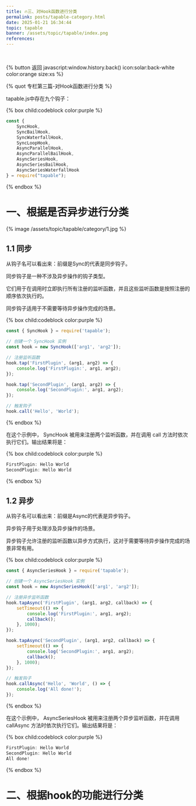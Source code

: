 ```yaml
---
title: 🔥三、对Hook函数进行分类
permalink: posts/tapable-category.html
date: 2025-01-21 16:34:44
topic: tapable
banner: /assets/topic/tapable/index.png
references:
---
```


&nbsp;

{% button 返回 javascript:window.history.back() icon:solar:back-white color:orange size:xs %}

{% quot 专栏第三篇-对Hook函数进行分类 %}

tapable.js中存在九个钩子：

{% box child:codeblock color:purple %}
```js
const {
	SyncHook,
	SyncBailHook,
	SyncWaterfallHook,
	SyncLoopHook,
	AsyncParallelHook,
	AsyncParallelBailHook,
	AsyncSeriesHook,
	AsyncSeriesBailHook,
	AsyncSeriesWaterfallHook
} = require("tapable");
```
{% endbox %}

# 一、根据是否异步进行分类

{% image /assets/topic/tapable/category/1.jpg %}

## 1.1 同步

从钩子名可以看出来：前缀是Sync的代表是同步钩子。

同步钩子是一种不涉及异步操作的钩子类型。

它们用于在调用时立即执行所有注册的监听函数，并且这些监听函数是按照注册的顺序依次执行的。

同步钩子适用于不需要等待异步操作完成的场景。

{% box child:codeblock color:purple %}
```js
const { SyncHook } = require('tapable');

// 创建一个 SyncHook 实例
const hook = new SyncHook(['arg1', 'arg2']);

// 注册监听函数
hook.tap('FirstPlugin', (arg1, arg2) => {
    console.log('FirstPlugin:', arg1, arg2);
});

hook.tap('SecondPlugin', (arg1, arg2) => {
    console.log('SecondPlugin:', arg1, arg2);
});

// 触发钩子
hook.call('Hello', 'World');
```
{% endbox %}

在这个示例中， SyncHook 被用来注册两个监听函数，并在调用 call 方法时依次执行它们。输出结果将是：

{% box child:codeblock color:purple %}
```js
FirstPlugin: Hello World
SecondPlugin: Hello World
```
{% endbox %}

## 1.2 异步

从钩子名可以看出来：前缀是Async的代表是异步钩子。

异步钩子用于处理涉及异步操作的场景。

异步钩子允许注册的监听函数以异步方式执行，这对于需要等待异步操作完成的场景非常有用。

{% box child:codeblock color:purple %}
```js
const { AsyncSeriesHook } = require('tapable');

// 创建一个 AsyncSeriesHook 实例
const hook = new AsyncSeriesHook(['arg1', 'arg2']);

// 注册异步监听函数
hook.tapAsync('FirstPlugin', (arg1, arg2, callback) => {
    setTimeout(() => {
        console.log('FirstPlugin:', arg1, arg2);
        callback();
    }, 1000);
});

hook.tapAsync('SecondPlugin', (arg1, arg2, callback) => {
    setTimeout(() => {
        console.log('SecondPlugin:', arg1, arg2);
        callback();
    }, 1000);
});

// 触发钩子
hook.callAsync('Hello', 'World', () => {
    console.log('All done!');
});
```
{% endbox %}

在这个示例中， AsyncSeriesHook 被用来注册两个异步监听函数，并在调用 callAsync 方法时依次执行它们。输出结果将是：

{% box child:codeblock color:purple %}
```js
FirstPlugin: Hello World
SecondPlugin: Hello World
All done!
```
{% endbox %}

# 二、根据hook的功能进行分类